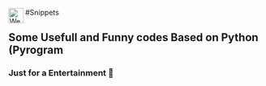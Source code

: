 #Snippets[<img align="left" alt="Website" width="30px" src="https://img.icons8.com/color/48/000000/domain--v1.png" />][website]
## Some Usefull and Funny codes Based on Python (Pyrogram 
### Just for a Entertainment 🤣

[website]: https://visi.tk/professor
